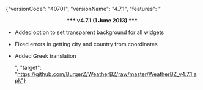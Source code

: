 ﻿{"versionCode": "40701", 
"versionName": "4.7.1", 
"features": "<center><strong>*** v4.7.1 (1 June 2013) ***</strong></center><p>
* Added option to set transparent background for all widgets<p>
* Fixed errors in getting city and country from coordinates<p>
* Added Greek translation<p>",
"target": "https://github.com/BurgerZ/WeatherBZ/raw/master/WeatherBZ_v4.7.1.apk"}